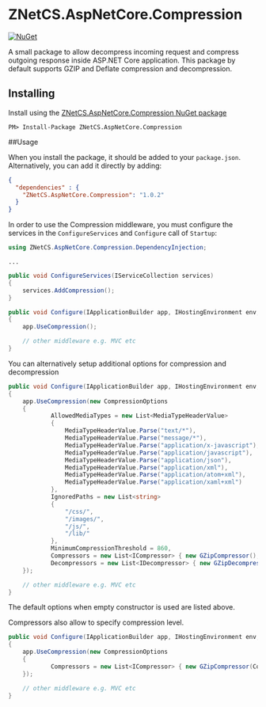 # ZNetCS.AspNetCore.Compression

[![NuGet](https://img.shields.io/nuget/v/ZNetCS.AspNetCore.Compression.svg)](https://www.nuget.org/packages/ZNetCS.AspNetCore.Compression)

A small package to allow decompress incoming request and compress outgoing response inside ASP.NET Core application.
This package by default supports GZIP and Deflate compression and decompression.


## Installing 

Install using the [ZNetCS.AspNetCore.Compression NuGet package](https://www.nuget.org/packages/ZNetCS.AspNetCore.Compression)

```
PM> Install-Package ZNetCS.AspNetCore.Compression
```

##Usage 

When you install the package, it should be added to your `package.json`. Alternatively, you can add it directly by adding:


```json
{
  "dependencies" : {
    "ZNetCS.AspNetCore.Compression": "1.0.2"
  }
}
```

In order to use the Compression middleware, you must configure the services in the `ConfigureServices` and `Configure` call of `Startup`: 

```csharp
using ZNetCS.AspNetCore.Compression.DependencyInjection;
```

```
...
```

```csharp
public void ConfigureServices(IServiceCollection services)
{
    services.AddCompression();
}

public void Configure(IApplicationBuilder app, IHostingEnvironment env, ILoggerFactory loggerFactory)
{
	app.UseCompression();

	// other middleware e.g. MVC etc
}
```

You can alternatively setup additional options for compression and decompression

```csharp
public void Configure(IApplicationBuilder app, IHostingEnvironment env, ILoggerFactory loggerFactory)
{
	app.UseCompression(new CompressionOptions 
	{
			AllowedMediaTypes = new List<MediaTypeHeaderValue>
            {
                MediaTypeHeaderValue.Parse("text/*"),
                MediaTypeHeaderValue.Parse("message/*"),
                MediaTypeHeaderValue.Parse("application/x-javascript"),
                MediaTypeHeaderValue.Parse("application/javascript"),
                MediaTypeHeaderValue.Parse("application/json"),
                MediaTypeHeaderValue.Parse("application/xml"),
                MediaTypeHeaderValue.Parse("application/atom+xml"),
                MediaTypeHeaderValue.Parse("application/xaml+xml")
            },
			IgnoredPaths = new List<string>
            {
                "/css/",
                "/images/",
                "/js/",
                "/lib/"
            },
			MinimumCompressionThreshold = 860,
			Compressors = new List<ICompressor> { new GZipCompressor(), new DeflateCompressor() },
            Decompressors = new List<IDecompressor> { new GZipDecompressor(), new DeflateDecompressor() }
	});

	// other middleware e.g. MVC etc  
}
```

The default options when empty constructor is used are listed above.

Compressors also allow to specify compression level.

```csharp
public void Configure(IApplicationBuilder app, IHostingEnvironment env, ILoggerFactory loggerFactory)
{
	app.UseCompression(new CompressionOptions 
	{
			Compressors = new List<ICompressor> { new GZipCompressor(CompressionLevel.Fastest), new DeflateCompressor(CompressionLevel.Fastest) }
	});

	// other middleware e.g. MVC etc  
}
```


